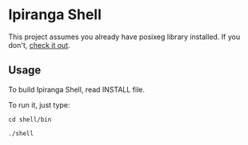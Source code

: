 # Ipiranga Shell


This project assumes you already have posixeg library installed. If you don't, [check it out](https://gitlab.com/monaco/posixeg).

## Usage

To build Ipiranga Shell, read INSTALL file.

To run it, just type:

`cd shell/bin`

`./shell`
